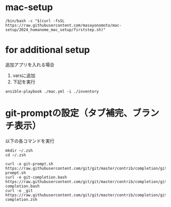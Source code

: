 # mac-setup

```
/bin/bash -c "$(curl -fsSL https://raw.githubusercontent.com/masayonomoto/mac-setup/2024_humanome_mac_setup/firststep.sh)"
```

# for additional setup
追加アプリを入れる場合
1. varsに追加
2. 下記を実行
```
ansible-playbook ./mac.yml -i ./inventory
```

# git-promptの設定（タブ補完、ブランチ表示）
以下の各コマンドを実行
```
mkdir ~/.zsh
cd ~/.zsh

curl -o git-prompt.sh https://raw.githubusercontent.com/git/git/master/contrib/completion/git-prompt.sh
curl -o git-completion.bash https://raw.githubusercontent.com/git/git/master/contrib/completion/git-completion.bash
curl -o _git https://raw.githubusercontent.com/git/git/master/contrib/completion/git-completion.zsh
```
